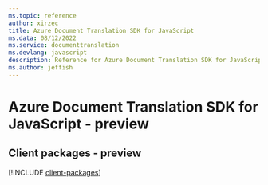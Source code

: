 ```yaml
---
ms.topic: reference
author: xirzec
title: Azure Document Translation SDK for JavaScript
ms.data: 08/12/2022
ms.service: documenttranslation
ms.devlang: javascript
description: Reference for Azure Document Translation SDK for JavaScript
ms.author: jeffish
---
```

# Azure Document Translation SDK for JavaScript - preview

## Client packages - preview
[!INCLUDE [client-packages](document-translation-client-index.md)]